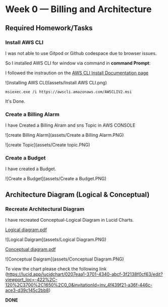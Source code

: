 # Week 0 — Billing and Architecture

## Required Homework/Tasks

### Install AWS CLI
I was not able to use Gitpod or Github codespace due to browser issues.

So I installed AWS CLI for window via command in **command Prompt**:

I followed the instraution on the [AWS CLI Install Documentation page](https://docs.aws.amazon.com/cli/latest/userguide/getting-started-install.html)

![Installing AWS CLI](assets/Install AWS CLI.png)

```
msiexec.exe /i https://awscli.amazonaws.com/AWSCLIV2.msi

```
It's Done.

### Create a Billing Alarm

I have Created a Billing Alram and sns Topic in AWS CONSOLE

![create Billing Alarm](assets/Create a Billing Alarm.PNG)

![create Topic](assets/Create topic.PNG)

### Create a Budget

I have created a Budget.

![Create a Budget](assets/Create a Budget.PNG)

## Architecture Diagram (Logical & Conceptual)

### Recreate Architectural Diagram

I have recreated Conceptual-Logical Diagram in Lucid Charts.

[Logical diagram.pdf](https://github.com/DiptiKeshri/AWS-Bootcamp2023/files/10768323/Logical.diagram.pdf)

![Logical Daigram](assets/Logical Diagram.PNG)

[Conceptual  diagram.pdf](https://github.com/DiptiKeshri/AWS-Bootcamp2023/files/10768452/Conceptual.diagram.pdf)

![Conceptual Daigram](assets/Conceptual Diagram.PNG)

To view the chart please check the following link (https://lucid.app/lucidchart/0207eaa1-3701-4340-abcf-3f2138f0cf63/edit?viewport_loc=-422%2C-120%2C3700%2C1650%2C0_0&invitationId=inv_4f439f21-a36f-446c-ace3-d39c145c2bb8)

**DONE**

